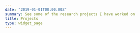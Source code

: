 ```yaml
---
date: "2019-01-01T00:00:00Z"
summary: See some of the research projects I have worked on
title: Projects
type: widget_page
---
```

